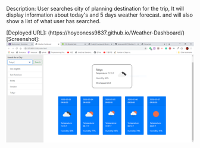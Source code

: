 Description: User searches city of planning destination for the trip, It will display information about today's and 5 days weather forecast. and will also show a list of what user has searched.

<div>[Deployed URL]: (https://hoyeoness9837.github.io/Weather-Dashboard/)</div>
<div>[Screenshot]: <img src='./hw6snip.PNG'></div>
